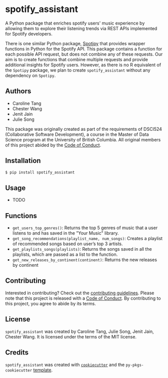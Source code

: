# spotify_assistant

A Python package that enriches spotify users' music experience by allowing them to explore their listening trends via REST APIs implemented for Spotify developers.

There is one similar Python package, [Spotipy](https://github.com/spotipy-dev/spotipy) that provides wrapper functions in Python for the Spotify API. This package contains a function for each possible API request, but does not combine any of these requests. Our aim is to create functions that combine multiple requests and provide additional insights for Spotify users. However, as there is no R equivalent of the `Spotipy` package, we plan to create `spotify_assistant` without any dependency on `Spotipy`.

## Authors
- Caroline Tang
- Chester Wang
- Jenit Jain
- Julie Song

This package was originally created as part of the requirements of DSCI524 (Collaborative Software Development), a course in the Master of Data Science program at the University of British Columbia. All original members of this project abided by the [Code of Conduct](CONDUCT.md).

## Installation

```bash
$ pip install spotify_assistant
```

## Usage

- TODO

## Functions

- `get_users_top_genres()`: Returns the top 5 genres of music that a user listens to and has saved in the "Your Music" library.
- `get_song_recommendations(playlist_name, num_songs)`: Creates a playlist of recommended songs based on user’s top 3 artists.
- `get_playlists_songs(playlists)`: Returns the songs saved in all the playlists, which are passed as a list to the function.
- `get_new_releases_by_continent(continent)`: Returns the new releases by continent

## Contributing

Interested in contributing? Check out the [contributing guidelines](CONTRIBUTING.md). Please note that this project is released with a [Code of Conduct](CONDUCT.md). By contributing to this project, you agree to abide by its terms.

## License

`spotify_assistant` was created by Caroline Tang, Julie Song, Jenit Jain, Chester Wang. It is licensed under the terms of the MIT license.

## Credits

`spotify_assistant` was created with [`cookiecutter`](https://cookiecutter.readthedocs.io/en/latest/) and the `py-pkgs-cookiecutter` [template](https://github.com/py-pkgs/py-pkgs-cookiecutter).

